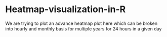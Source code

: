 # Heatmap-visualization-in-R
We are trying to plot an advance heatmap plot here which can be broken into hourly and monthly basis for multiple years for 24 hours in a given day

